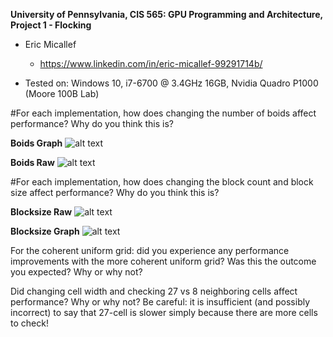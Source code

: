 **University of Pennsylvania, CIS 565: GPU Programming and Architecture,
Project 1 - Flocking**

* Eric Micallef
  * https://www.linkedin.com/in/eric-micallef-99291714b/
  
* Tested on: Windows 10, i7-6700 @ 3.4GHz 16GB, Nvidia Quadro P1000 (Moore 100B Lab)


#For each implementation, how does changing the number of boids affect performance? Why do you think this is?

**Boids Graph**
![alt text](https://raw.github.com/micallef25/Project1-CUDA-Flocking/master/images/boids.png)

**Boids Raw**
![alt text](https://raw.github.com/micallef25/Project1-CUDA-Flocking/master/images/boidsraw.PNG)

#For each implementation, how does changing the block count and block size affect performance? Why do you think this is?

**Blocksize Raw**
![alt text](https://raw.github.com/micallef25/Project1-CUDA-Flocking/master/images/blocks_raw.PNG)

**Blocksize Graph**
![alt text](https://raw.github.com/micallef25/Project1-CUDA-Flocking/master/images/blocksize.png)

For the coherent uniform grid: did you experience any performance improvements with the more coherent uniform grid? Was this the outcome you expected? Why or why not?


Did changing cell width and checking 27 vs 8 neighboring cells affect performance? Why or why not? Be careful: it is insufficient (and possibly incorrect) to say that 27-cell is slower simply because there are more cells to check!

